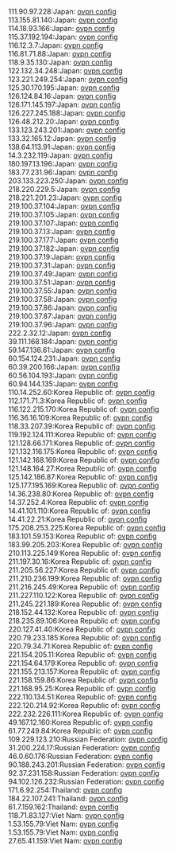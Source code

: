 111.90.97.228:Japan: [ovpn config](vpn/111_90_97_228.ovpn)  
113.155.81.140:Japan: [ovpn config](vpn/113_155_81_140.ovpn)  
114.18.93.166:Japan: [ovpn config](vpn/114_18_93_166.ovpn)  
115.37.192.194:Japan: [ovpn config](vpn/115_37_192_194.ovpn)  
116.12.3.7:Japan: [ovpn config](vpn/116_12_3_7.ovpn)  
116.81.71.88:Japan: [ovpn config](vpn/116_81_71_88.ovpn)  
118.9.35.130:Japan: [ovpn config](vpn/118_9_35_130.ovpn)  
122.132.34.248:Japan: [ovpn config](vpn/122_132_34_248.ovpn)  
123.221.249.254:Japan: [ovpn config](vpn/123_221_249_254.ovpn)  
125.30.170.195:Japan: [ovpn config](vpn/125_30_170_195.ovpn)  
126.124.84.16:Japan: [ovpn config](vpn/126_124_84_16.ovpn)  
126.171.145.197:Japan: [ovpn config](vpn/126_171_145_197.ovpn)  
126.227.245.188:Japan: [ovpn config](vpn/126_227_245_188.ovpn)  
126.48.212.20:Japan: [ovpn config](vpn/126_48_212_20.ovpn)  
133.123.243.201:Japan: [ovpn config](vpn/133_123_243_201.ovpn)  
133.32.165.12:Japan: [ovpn config](vpn/133_32_165_12.ovpn)  
138.64.113.91:Japan: [ovpn config](vpn/138_64_113_91.ovpn)  
14.3.232.119:Japan: [ovpn config](vpn/14_3_232_119.ovpn)  
180.197.13.196:Japan: [ovpn config](vpn/180_197_13_196.ovpn)  
183.77.231.96:Japan: [ovpn config](vpn/183_77_231_96.ovpn)  
203.133.223.250:Japan: [ovpn config](vpn/203_133_223_250.ovpn)  
218.220.229.5:Japan: [ovpn config](vpn/218_220_229_5.ovpn)  
218.221.201.23:Japan: [ovpn config](vpn/218_221_201_23.ovpn)  
219.100.37.104:Japan: [ovpn config](vpn/219_100_37_104.ovpn)  
219.100.37.105:Japan: [ovpn config](vpn/219_100_37_105.ovpn)  
219.100.37.107:Japan: [ovpn config](vpn/219_100_37_107.ovpn)  
219.100.37.13:Japan: [ovpn config](vpn/219_100_37_13.ovpn)  
219.100.37.177:Japan: [ovpn config](vpn/219_100_37_177.ovpn)  
219.100.37.182:Japan: [ovpn config](vpn/219_100_37_182.ovpn)  
219.100.37.19:Japan: [ovpn config](vpn/219_100_37_19.ovpn)  
219.100.37.31:Japan: [ovpn config](vpn/219_100_37_31.ovpn)  
219.100.37.49:Japan: [ovpn config](vpn/219_100_37_49.ovpn)  
219.100.37.51:Japan: [ovpn config](vpn/219_100_37_51.ovpn)  
219.100.37.55:Japan: [ovpn config](vpn/219_100_37_55.ovpn)  
219.100.37.58:Japan: [ovpn config](vpn/219_100_37_58.ovpn)  
219.100.37.86:Japan: [ovpn config](vpn/219_100_37_86.ovpn)  
219.100.37.87:Japan: [ovpn config](vpn/219_100_37_87.ovpn)  
219.100.37.96:Japan: [ovpn config](vpn/219_100_37_96.ovpn)  
222.2.32.12:Japan: [ovpn config](vpn/222_2_32_12.ovpn)  
39.111.168.184:Japan: [ovpn config](vpn/39_111_168_184.ovpn)  
59.147.136.61:Japan: [ovpn config](vpn/59_147_136_61.ovpn)  
60.154.124.231:Japan: [ovpn config](vpn/60_154_124_231.ovpn)  
60.39.200.166:Japan: [ovpn config](vpn/60_39_200_166.ovpn)  
60.56.104.193:Japan: [ovpn config](vpn/60_56_104_193.ovpn)  
60.94.144.135:Japan: [ovpn config](vpn/60_94_144_135.ovpn)  
110.14.252.60:Korea Republic of: [ovpn config](vpn/110_14_252_60.ovpn)  
112.171.71.3:Korea Republic of: [ovpn config](vpn/112_171_71_3.ovpn)  
116.122.215.170:Korea Republic of: [ovpn config](vpn/116_122_215_170.ovpn)  
116.36.16.109:Korea Republic of: [ovpn config](vpn/116_36_16_109.ovpn)  
118.33.207.39:Korea Republic of: [ovpn config](vpn/118_33_207_39.ovpn)  
119.192.124.111:Korea Republic of: [ovpn config](vpn/119_192_124_111.ovpn)  
121.128.66.171:Korea Republic of: [ovpn config](vpn/121_128_66_171.ovpn)  
121.132.116.175:Korea Republic of: [ovpn config](vpn/121_132_116_175.ovpn)  
121.142.168.169:Korea Republic of: [ovpn config](vpn/121_142_168_169.ovpn)  
121.148.164.27:Korea Republic of: [ovpn config](vpn/121_148_164_27.ovpn)  
125.142.186.87:Korea Republic of: [ovpn config](vpn/125_142_186_87.ovpn)  
125.177.195.169:Korea Republic of: [ovpn config](vpn/125_177_195_169.ovpn)  
14.36.238.80:Korea Republic of: [ovpn config](vpn/14_36_238_80.ovpn)  
14.37.252.4:Korea Republic of: [ovpn config](vpn/14_37_252_4.ovpn)  
14.41.101.110:Korea Republic of: [ovpn config](vpn/14_41_101_110.ovpn)  
14.41.22.21:Korea Republic of: [ovpn config](vpn/14_41_22_21.ovpn)  
175.208.253.225:Korea Republic of: [ovpn config](vpn/175_208_253_225.ovpn)  
183.101.59.153:Korea Republic of: [ovpn config](vpn/183_101_59_153.ovpn)  
183.99.205.203:Korea Republic of: [ovpn config](vpn/183_99_205_203.ovpn)  
210.113.225.149:Korea Republic of: [ovpn config](vpn/210_113_225_149.ovpn)  
211.197.30.16:Korea Republic of: [ovpn config](vpn/211_197_30_16.ovpn)  
211.205.56.227:Korea Republic of: [ovpn config](vpn/211_205_56_227.ovpn)  
211.210.236.199:Korea Republic of: [ovpn config](vpn/211_210_236_199.ovpn)  
211.216.245.49:Korea Republic of: [ovpn config](vpn/211_216_245_49.ovpn)  
211.227.110.122:Korea Republic of: [ovpn config](vpn/211_227_110_122.ovpn)  
211.245.221.189:Korea Republic of: [ovpn config](vpn/211_245_221_189.ovpn)  
218.152.44.132:Korea Republic of: [ovpn config](vpn/218_152_44_132.ovpn)  
218.235.89.106:Korea Republic of: [ovpn config](vpn/218_235_89_106.ovpn)  
220.127.41.40:Korea Republic of: [ovpn config](vpn/220_127_41_40.ovpn)  
220.79.233.185:Korea Republic of: [ovpn config](vpn/220_79_233_185.ovpn)  
220.79.34.71:Korea Republic of: [ovpn config](vpn/220_79_34_71.ovpn)  
221.154.205.11:Korea Republic of: [ovpn config](vpn/221_154_205_11.ovpn)  
221.154.64.179:Korea Republic of: [ovpn config](vpn/221_154_64_179.ovpn)  
221.155.213.157:Korea Republic of: [ovpn config](vpn/221_155_213_157.ovpn)  
221.158.159.86:Korea Republic of: [ovpn config](vpn/221_158_159_86.ovpn)  
221.168.95.25:Korea Republic of: [ovpn config](vpn/221_168_95_25.ovpn)  
222.110.134.51:Korea Republic of: [ovpn config](vpn/222_110_134_51.ovpn)  
222.120.214.92:Korea Republic of: [ovpn config](vpn/222_120_214_92.ovpn)  
222.232.226.111:Korea Republic of: [ovpn config](vpn/222_232_226_111.ovpn)  
49.167.12.160:Korea Republic of: [ovpn config](vpn/49_167_12_160.ovpn)  
61.77.249.84:Korea Republic of: [ovpn config](vpn/61_77_249_84.ovpn)  
109.229.123.210:Russian Federation: [ovpn config](vpn/109_229_123_210.ovpn)  
31.200.224.17:Russian Federation: [ovpn config](vpn/31_200_224_17.ovpn)  
46.0.60.176:Russian Federation: [ovpn config](vpn/46_0_60_176.ovpn)  
90.188.243.201:Russian Federation: [ovpn config](vpn/90_188_243_201.ovpn)  
92.37.231.158:Russian Federation: [ovpn config](vpn/92_37_231_158.ovpn)  
94.102.126.232:Russian Federation: [ovpn config](vpn/94_102_126_232.ovpn)  
171.6.92.254:Thailand: [ovpn config](vpn/171_6_92_254.ovpn)  
184.22.107.241:Thailand: [ovpn config](vpn/184_22_107_241.ovpn)  
61.7.159.162:Thailand: [ovpn config](vpn/61_7_159_162.ovpn)  
118.71.83.127:Viet Nam: [ovpn config](vpn/118_71_83_127.ovpn)  
1.53.155.79:Viet Nam: [ovpn config](vpn/1_53_155_79.ovpn)  
1.53.155.79:Viet Nam: [ovpn config](vpn/1_53_155_79.ovpn)  
27.65.41.159:Viet Nam: [ovpn config](vpn/27_65_41_159.ovpn)  
